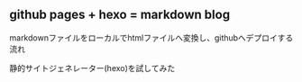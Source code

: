 

github pages + hexo = markdown blog
--

markdownファイルをローカルでhtmlファイルへ変換し、githubへデプロイする流れ

静的サイトジェネレーター(hexo)を試してみた
